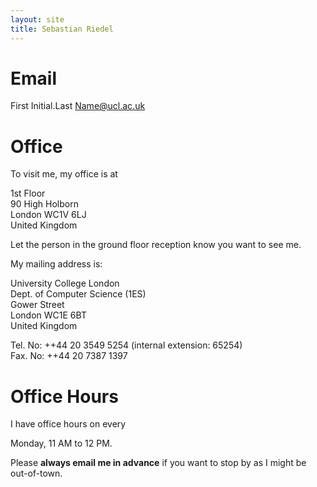 ```yaml
---
layout: site
title: Sebastian Riedel
---
```


Email
=======
First Initial.Last Name@ucl.ac.uk

Office
=======
To visit me, my office is at

1st Floor<br>
90 High Holborn<br>
London WC1V 6LJ<br>
United Kingdom<br>

Let the person in the ground floor reception know you want to see me.

My mailing address is:

University College London <br/>
Dept. of Computer Science (1ES) <br/>
Gower Street <br/>
London WC1E 6BT <br/>
United Kingdom <br/>

Tel. No: ++44 20 3549 5254 (internal extension: 65254) <br>
Fax. No: ++44 20 7387 1397  

Office Hours
============
I have office hours on every

Monday, 11 AM to 12 PM.

Please **always email me in advance** if you want to stop by as I might be out-of-town. 
